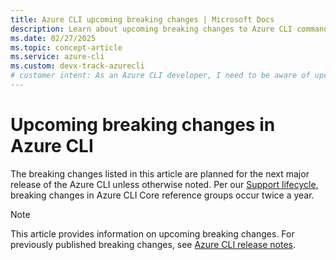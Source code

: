 ```yaml
---
title: Azure CLI upcoming breaking changes | Microsoft Docs
description: Learn about upcoming breaking changes to Azure CLI command groups, references, and parameters.
ms.date: 02/27/2025
ms.topic: concept-article
ms.service: azure-cli
ms.custom: devx-track-azurecli
# customer intent: As an Azure CLI developer, I need to be aware of upcoming breaking changes so I can plan for migration to new reference commands.
---
```


# Upcoming breaking changes in Azure CLI

The breaking changes listed in this article are planned for the next major release of the Azure CLI unless otherwise noted. Per our [Support lifecycle](./azure-cli-support-lifecycle.md), breaking changes in Azure CLI Core reference groups occur twice a year.

> [!NOTE]
> This article provides information on upcoming breaking changes. For previously published breaking changes, see [Azure CLI release notes](./release-notes-azure-cli.md).
